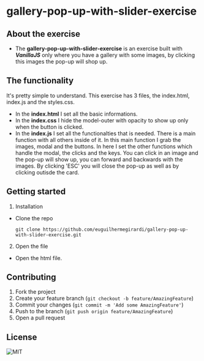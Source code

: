 # gallery-pop-up-with-slider-exercise

## About the exercise

- The **gallery-pop-up-with-slider-exercise** is an exercise built with **_VanillaJS_** only where you have a gallery with some images, by clicking this images the pop-up will shop up.

## The functionality

It's pretty simple to understand. 
This exercise has 3 files, the index.html, index.js and the styles.css.
- In the **index.html** I set all the basic informations.
- In the **index.css** I hide the model-outer with opacity to show up only when the button is clicked.
- In the **index.js** I set all the functionalties that is needed. There is a main function with all others inside of it. 
 In this main function I grab the images, modal and the buttons. In here I set the other functions which handle the modal, the clicks and the keys.
 You can click in an image and the pop-up will show up, you can forward and backwards with the images. By clicking 'ESC' you will close the pop-up as well as by clicking outisde the card. 


## Getting started

1. Installation

- Clone the repo

      git clone https://github.com/euguilhermegirardi/gallery-pop-up-with-slider-exercise.git
      
2. Open the file

- Open the html file.


## Contributing

1.  Fork the project
2.  Create your feature branch (`git checkout -b feature/AmazingFeature`)
3.  Commit your changes (`git commit -m 'Add some AmazingFeature'`)
4.  Push to the branch (`git push origin feature/AmazingFeature`)
5.  Open a pull request

## License

![MIT](https://img.shields.io/badge/License-MIT-blue.svg)
